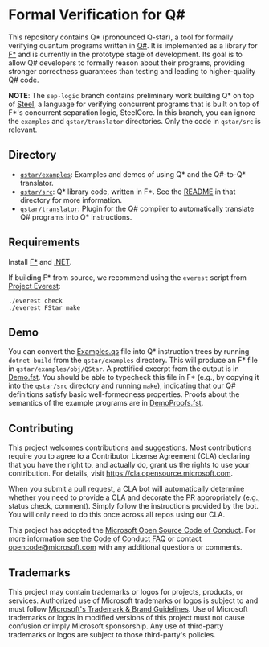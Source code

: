 # Formal Verification for Q#

This repository contains Q* (pronounced Q-star), a tool for formally verifying quantum programs written in [Q#](https://docs.microsoft.com/en-us/azure/quantum/overview-what-is-qsharp-and-qdk).
It is implemented as a library for [F*](https://www.fstar-lang.org/) and is currently in the prototype stage of development.
Its goal is to allow Q# developers to formally reason about their programs, providing stronger correctness guarantees than testing and leading to higher-quality Q# code.

**NOTE**: The `sep-logic` branch contains preliminary work building Q* on top of [Steel](https://dl.acm.org/doi/abs/10.1145/3473590), a language for verifying concurrent programs that is built on top of F*'s concurrent separation logic, SteelCore. In this branch, you can ignore the `examples` and `qstar/translator` directories. Only the code in `qstar/src` is relevant.

## Directory

- [`qstar/examples`](qstar/examples): Examples and demos of using Q* and the Q#-to-Q* translator.
- [`qstar/src`](qstar/src): Q* library code, written in F*. See the [README](qstar/src/README.md) in that directory for more information.
- [`qstar/translator`](qstar/translator): Plugin for the Q# compiler to automatically translate Q# programs into Q* instructions.

## Requirements

Install [F*](https://www.fstar-lang.org/) and [.NET](https://dotnet.microsoft.com/en-us/download).

If building F* from source, we recommend using the `everest` script from [Project Everest](https://github.com/project-everest/everest):

```
./everest check
./everest FStar make
```

## Demo

You can convert the [Examples.qs](qstar/examples/Examples.qs) file into Q\* instruction trees by running `dotnet build` from the `qstar/examples` directory.
This will produce an F* file in `qstar/examples/obj/QStar`.
A prettified excerpt from the output is in [Demo.fst](qstar/examples/Demo.fst).
You should be able to typecheck this file in F* (e.g., by copying it into the `qstar/src` directory and running `make`), indicating that our Q# definitions satisfy basic well-formedness properties.
Proofs about the semantics of the example programs are in [DemoProofs.fst](qstar/examples/DemoProofs.fst).

## Contributing

This project welcomes contributions and suggestions.  Most contributions require you to agree to a
Contributor License Agreement (CLA) declaring that you have the right to, and actually do, grant us
the rights to use your contribution. For details, visit https://cla.opensource.microsoft.com.

When you submit a pull request, a CLA bot will automatically determine whether you need to provide
a CLA and decorate the PR appropriately (e.g., status check, comment). Simply follow the instructions
provided by the bot. You will only need to do this once across all repos using our CLA.

This project has adopted the [Microsoft Open Source Code of Conduct](https://opensource.microsoft.com/codeofconduct/).
For more information see the [Code of Conduct FAQ](https://opensource.microsoft.com/codeofconduct/faq/) or
contact [opencode@microsoft.com](mailto:opencode@microsoft.com) with any additional questions or comments.

## Trademarks

This project may contain trademarks or logos for projects, products, or services. Authorized use of Microsoft 
trademarks or logos is subject to and must follow 
[Microsoft's Trademark & Brand Guidelines](https://www.microsoft.com/en-us/legal/intellectualproperty/trademarks/usage/general).
Use of Microsoft trademarks or logos in modified versions of this project must not cause confusion or imply Microsoft sponsorship.
Any use of third-party trademarks or logos are subject to those third-party's policies.
